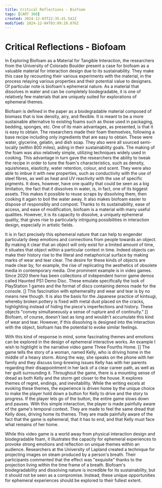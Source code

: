```yaml
---
title: Critical Reflections - Biofoam
tags: [CART 360]
created: 2024-12-03T22:35:41.542Z
modified: 2024-12-04T03:09:28.076Z
---
```


# Critical Reflections - Biofoam

In Exploring Biofoam as a Material for Tangible Interaction, the researchers from the University of Colorado Boulder present a case for biofoam as a valuable material for interaction design due to its sustainability. They make this case by recounting their various experiments with the material, in the process relaying various properties and their potential value to designers. Of particular note is biofoam's ephemeral nature. As a material that dissolves in water and can be completely biodegradable, it is one of relatively few materials that are uniquely suited for explorations of ephemeral themes.

Biofoam is defined in the paper as a biodegradable material composed of biomass that is low density, airy, and flexible. It is meant to be a more sustainable alternative to existing foams such as those used in packaging, bedding, sponges, etc. One of its main advantages, as presented, is that it is easy to obtain. The researchers made their foam themselves, following a base recipe including only ingredients that are easy to obtain. These were water, glycerine, gelatin, and dish soap. They also were all sourced semi-locally (within 800 miles), aiding in their sustainability goals. The making of the foam was also relatively simple, utilizing techniques widely used in cooking. This advantage in turn gave the researchers the ability to tweak the recipe in order to tune the foam's characteristics, such as density, squishiness, elasticity, water retention, colour, and scent. They were also able to imbue it with new properties, such as conductivity with the use of steel fibres, as well as heat and UV reactivity with the use of specific pigments. It does, however, have one quality that could be seen as a big limitation, the fact that it dissolves in water, is, in fact, one of its biggest assets. This makes it possible to reuse scraps by dissolving them, then cooking it again to boil the water away. It also makes biofoam easier to dispose of responsibly and compost. Thanks to its sustainability, ease of access, and ease of modification, biofoam is a material with many useful qualities. However, it is its capacity to dissolve, a uniquely ephemeral quality, that gives rise to particularly intriguing possibilities in interaction design, especially in artistic fields.

It is  in fact precisely this ephemeral nature that can help to engender particularly deep emotions and connections from people towards an object. By making it clear that an object will only exist for a limited amount of time, it situates that object within a particular context in time. Indeed objects can make their history rise to the literal and metaphorical surface by making marks of wear and tear clear. The desire for these kinds of objects are made clear by, for example, the rise of replicating the aesthetics of obsolete media in contemporary media. One prominent example is in video games. Since 2020 there has been collections of independent horror game demos called Haunted PS1 Demo Disc. These emulate specifically the look of PlayStation 1 games and the format of discs containing demos made for the console. [] This fascination with ephemerality and wear and tear is by no means new though. It is also the basis for the Japanese practice of kintsugi, whereby broken pottery is fixed with metal dust placed on the cracks, highlighting instead of hiding the piece's imperfections and history. These objects "convey simultaneously a sense of rupture and of continuity." [] Biofoam, of course, doesn't last as long and wouldn't accumulate this kind of wear and tear. However, if this dissolving is designed into the interaction with the object, biofoam has the potential to evoke similar feelings.

With this kind of response in mind, some fascinating themes and emotions can be explored in the design of ephemeral interactive works. An example I wish to highlight is the narrative video game Three Fourths Home. [] The game tells the story of a woman, named Kelly, who is driving home in the middle of a heavy storm. Along the way, she speaks on the phone with her family and they discuss long-brewing issues Kelly has with her parents regarding their disappointment in her lack of a clear career path, as well as her guilt surrounding it. Throughout the game, there is a mounting sense of dread as both Kelly and the storm get closer to the house. It explores themes of regret, endings, and inevitability. While the writing excels at evoking these themes, the experience is driven home by the unique choice to make the player hold down a button for Kelly to drive and the story to progress. If the player lets go of the button, the entire game slows down and pauses. With this simple interaction, the player is made painfully aware of the game's temporal context. They are made to feel the same dread that Kelly does, driving home its themes. They are made painfully aware of the fact that the game is ephemeral, that it has to end, and that Kelly must face what remains of her home.

While this video game is a world away from physical interaction design and biodegradable foam, it illustrates the capacity for ephemeral experiences to provoke strong emotions and reflection on unique themes within an audience. Researchers at the University of Lapland created a technique for projecting images on steam produced by a person's breath. Their participants commented that the effect was "exquisite" thanks to the projection living within the time frame of a breath. Biofoam's biodegradability and dissolving nature is incredible for its sustainability, but it should not be seen as a compromise. Instead, these unique opportunities for ephemeral experiences should be explored to their fullest extent.
